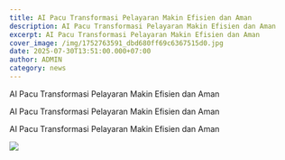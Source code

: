 ```yaml
---
title: AI Pacu Transformasi Pelayaran Makin Efisien dan Aman
description: AI Pacu Transformasi Pelayaran Makin Efisien dan Aman
excerpt: AI Pacu Transformasi Pelayaran Makin Efisien dan Aman
cover_image: /img/1752763591_dbd680ff69c6367515d0.jpg
date: 2025-07-30T13:51:00.000+07:00
author: ADMIN
category: news
---
```

AI Pacu Transformasi Pelayaran Makin Efisien dan Aman

AI Pacu Transformasi Pelayaran Makin Efisien dan Aman

AI Pacu Transformasi Pelayaran Makin Efisien dan Aman

![](/img/1752763591_dbd680ff69c6367515d0.jpg)
